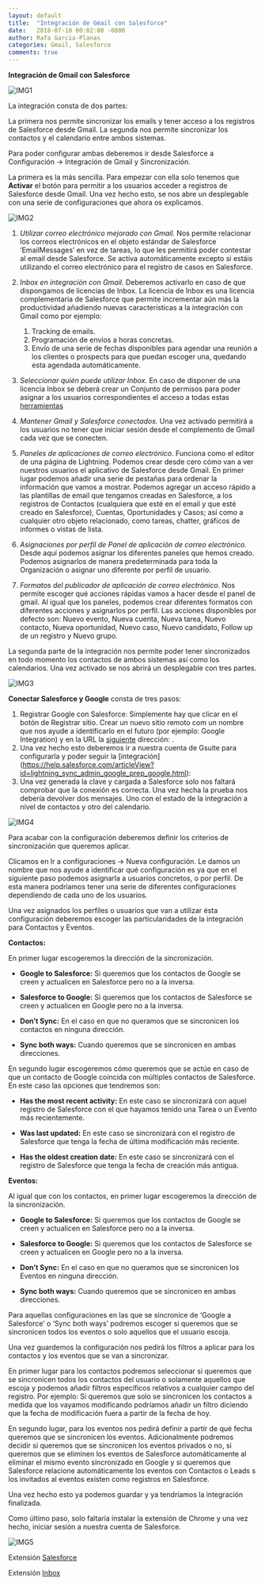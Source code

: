 ```yaml
---
layout: default
title:  "Integración de Gmail con Salesforce"
date:   2018-07-10 00:02:00 -0800
author: Rafa Garcia-Planas
categories: Gmail, Salesforce
comments: true
---
```


**Integración de Gmail con Salesforce**

![IMG1]({{site.url}}{{site.baseurl}}/pictures/10-07-2019/1.png)

La integración consta de dos partes:

La primera nos permite sincronizar los emails y tener acceso a los registros de Salesforce desde Gmail. La segunda nos permite sincronizar los contactos y el calendario entre ambos sistemas.

Para poder configurar ambas deberemos ir desde Salesforce a Configuración → Integración de Gmail y Sincronización.

La primera es la más sencilla. Para empezar con ella solo tenemos que **Activar** el botón para permitir a los usuarios acceder a registros de Salesforce desde Gmail. Una vez hecho esto, se nos abre un desplegable con una serie de configuraciones que ahora os explicamos.

![IMG2]({{site.url}}{{site.baseurl}}/pictures/10-07-2019/2.png)

 1. _Utilizar correo electrónico mejorado con Gmail._
Nos permite relacionar los correos electrónicos en el objeto estándar de Salesforce ‘EmailMessages’ en vez de tareas, lo que les permitirá poder contestar al email desde Salesforce. Se activa automáticamente excepto si estáis utilizando el correo electrónico para el registro de casos en Salesforce.

 1. _Inbox en integración con Gmail._
Deberemos activarlo en caso de que dispongamos de licencias de Inbox. La licencia de Inbox es una licencia complementaria de Salesforce que permite incrementar aún más la productividad añadiendo nuevas características a la integración con Gmail como por ejemplo:
    1. Tracking de emails.
    1. Programación de envíos a horas concretas.
    1. Envío de una serie de fechas disponibles para agendar una reunión a los clientes o prospects para que puedan escoger una, quedando esta agendada automáticamente.

 1. _Seleccionar quién puede utilizar Inbox._
En caso de disponer de una licencia Inbox se deberá crear un Conjunto de permisos para poder asignar a los usuarios correspondientes el acceso a todas estas [herramientas](https://help.salesforce.com/articleView?id=inbox_setup_select_users.htm&type=5)


 1. _Mantener Gmail y Salesforce conectados._
Una vez activado permitirá a los usuarios no tener que iniciar sesión desde el complemento de Gmail cada vez que se conecten.

 1. _Paneles de aplicaciones de correo electrónico._
Funciona como el editor de una página de Lightning. Podemos crear desde cero cómo van a ver nuestros usuarios el aplicativo de Salesforce desde Gmail.
En primer lugar podemos añadir una serie de pestañas para ordenar la información que vamos a mostrar. Podemos agregar un acceso rápido a las plantillas de email que tengamos creadas en Salesforce, a los registros de Contactos (cualquiera que esté en el email y que esté creado en Salesforce), Cuentas, Oportunidades y Casos; así como a cualquier otro objeto relacionado, como tareas, chatter, gráficos de informes o vistas de lista.

 1. _Asignaciones por perfil de Panel de aplicación de correo electrónico._
Desde aquí podemos asignar los diferentes paneles que hemos creado. Podemos asignarlos de manera predeterminada para toda la Organización o asignar uno diferente por perfil de usuario.

 1. _Formatos del publicador de aplicación de correo electrónico._
Nos permite escoger qué acciones rápidas vamos a hacer desde el panel de gmail. Al igual que los paneles, podemos crear diferentes formatos con diferentes acciones y asignarlos por perfil. 
Las acciones disponibles por defecto son: Nuevo evento, Nueva cuenta, Nueva tarea, Nuevo contacto, Nueva oportunidad, Nuevo caso, Nuevo candidato, Follow up de un registro y Nuevo grupo. 


La segunda parte de la integración nos permite poder tener sincronizados en todo momento los contactos de ambos sistemas así como los calendarios. Una vez activado se nos abrirá un desplegable con tres partes.

![IMG3]({{site.url}}{{site.baseurl}}/pictures/10-07-2019/3.png)

**Conectar Salesforce y Google** consta de tres pasos:
1. Registrar Google con Salesforce: Simplemente hay que clicar en el botón de Registrar sitio. Crear un nuevo sitio remoto com un nombre que nos ayude a identificarlo en el futuro (por ejemplo: Google Integration) y en la URL la [siguiente](https://www.googleapis.com) dirección: .
1. Una vez hecho esto deberemos ir a nuestra cuenta de Gsuite para configurarla y poder seguir la [integración] (https://help.salesforce.com/articleView?id=lightning_sync_admin_google_prep_google.html):
1. Una vez generada la clave y cargada a Salesforce solo nos faltará comprobar que la conexión es correcta. Una vez hecha la prueba nos debería devolver dos mensajes. Uno con el estado de la integración a nivel de contactos y otro del calendario.

![IMG4]({{site.url}}{{site.baseurl}}/pictures/10-07-2019/4.png)

Para acabar con la configuración deberemos definir los criterios de sincronización que queremos aplicar. 

Clicamos en Ir a configuraciones → Nueva configuración. Le damos un nombre que nos ayude a identificar qué configuración es ya que en el siguiente paso podemos asignarla a usuarios concretos, o por perfil. De esta manera podríamos tener una serie de diferentes configuraciones dependiendo de cada uno de los usuarios.

Una vez asignados los perfiles o usuarios que van a utilizar ésta configuración deberemos escoger las particularidades de la integración para Contactos y Eventos.

**Contactos:**

En primer lugar escogeremos la dirección de la sincronización. 

* **Google to Salesforce:** Si queremos que los contactos de Google se creen y actualicen en Salesforce pero no a la inversa.

* **Salesforce to Google:** Si queremos que los contactos de Salesforce se creen y actualicen en Google pero no a la inversa.

* **Don’t Sync:** En el caso en que no queramos que se sincronicen los contactos en ninguna dirección.

* **Sync both ways:** Cuando queremos que se sincronicen en ambas direcciones.

En segundo lugar escogeremos cómo queremos que se actúe en caso de que un contacto de Google coincida con múltiples contactos de Salesforce.
En este caso las opciones que tendremos son:

* **Has the most recent activity:** En este caso se sincronizará con aquel registro de Salesforce con el que hayamos tenido una Tarea o un Evento más recientemente.

* **Was last updated:** En este caso se sincronizará con el registro de Salesforce que tenga la fecha de última modificación más reciente.

* **Has the oldest creation date:** En este caso se sincronizará con el registro de Salesforce que tenga la fecha de creación más antigua.

**Eventos:** 

Al igual que con los contactos, en primer lugar escogeremos la dirección de la sincronización. 

* **Google to Salesforce:** Si queremos que los contactos de Google se creen y actualicen en Salesforce pero no a la inversa.

* **Salesforce to Google:** Si queremos que los contactos de Salesforce se creen y actualicen en Google pero no a la inversa.

* **Don’t Sync:** En el caso en que no queramos que se sincronicen los Eventos en ninguna dirección.

* **Sync both ways:** Cuando queremos que se sincronicen en ambas direcciones.

Para aquellas configuraciones en las que se sincronice de ‘Google a Salesforce’ o ‘Sync both ways’ podremos escoger si queremos que se sincronicen todos los eventos o solo aquellos que el usuario escoja.

Una vez guardemos la configuración nos pedirá los filtros a aplicar para los contactos y los eventos que se van a sincronizar. 

En primer lugar para los contactos podremos seleccionar si queremos que se sincronicen todos los contactos del usuario o solamente aquellos que escoja y podemos añadir filtros específicos relativos a cualquier campo del registro. 
Por ejemplo: Si queremos que solo se sincronicen los contactos a medida que los vayamos modificando podríamos añadir un filtro diciendo que la fecha de modificación fuera a partir de la fecha de hoy.

En segundo lugar, para los eventos nos pedirá definir a partir de qué fecha queremos que se sincronicen los eventos. Adicionalmente podremos decidir si queremos que se sincronicen los eventos privados o no, si queremos que se eliminen los eventos de Salesforce automáticamente al eliminar el mismo evento sincronizado en Google y si queremos que Salesforce relacione automáticamente los eventos con Contactos o Leads s los invitados al eventos existen como registros en Salesforce.

Una vez hecho esto ya podemos guardar y ya tendríamos la integración finalizada.

Como último paso, solo faltaría instalar la extensión de Chrome y una vez hecho, iniciar sesión a nuestra cuenta de Salesforce.

![IMG5]({{site.url}}{{site.baseurl}}/pictures/10-07-2019/5.png)

Extensión [Salesforce](https://bit.ly/2T5GK7H)

Extensión [Inbox](https://bit.ly/2ewX89u)











